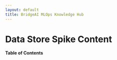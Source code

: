 ```yaml
---
layout: default
title: BridgeAI MLOps Knowledge Hub
---
```


# Data Store Spike Content

**Table of Contents**



